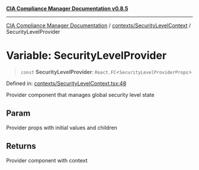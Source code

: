 [**CIA Compliance Manager Documentation v0.8.5**](../../../README.md)

***

[CIA Compliance Manager Documentation](../../../modules.md) / [contexts/SecurityLevelContext](../README.md) / SecurityLevelProvider

# Variable: SecurityLevelProvider

> `const` **SecurityLevelProvider**: `React.FC`\<`SecurityLevelProviderProps`\>

Defined in: [contexts/SecurityLevelContext.tsx:48](https://github.com/Hack23/cia-compliance-manager/blob/b7c3bc9644fb5b9d82b5b184ba290206da25104b/src/contexts/SecurityLevelContext.tsx#L48)

Provider component that manages global security level state

## Param

Provider props with initial values and children

## Returns

Provider component with context
